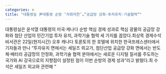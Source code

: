 ```yaml
---
categories: e
title: "대통령실 尹대통령 순방 ‘자화자찬’…“공급망 강화·투자유치·기술협력”"
---
```

대통령실은 윤석열 대통령의 미국·캐나다 순방 핵심 경제 성과로 핵심 광물의 공급망 강화와 첨단 산업의 민간기업 투자 유치, 과학기술 협력 세 가지를 꼽았다.최상목 경제수석비서관은 22일(현지시간) 오후 캐나다 토론토의 한 호텔에 위치한 한국프레스센터에서 기자들과 만나 “투자유치 면에서는 세일즈 외교가, 첨단산업 공급망 강화 면에서는 반도체·배터리 공급망의 안정화, 과학기술 협력 분야에서는 새로운 디지털 질서를 주도하는 국가와 AI 강국으로의 지향점이 설정된 점이 이번 순방의 경제 성과”라고 밝혔다.최 수석은 세일즈 외교와 관련해 “